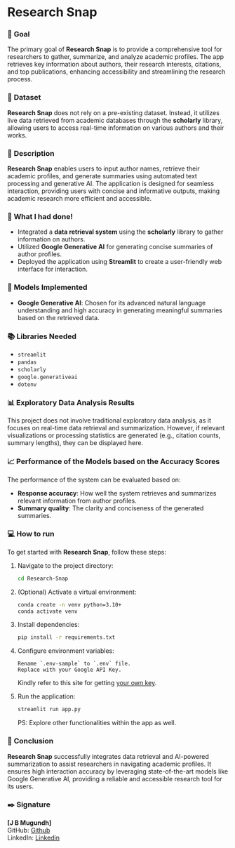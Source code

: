 # **Research Snap**

### 🎯 **Goal**

The primary goal of **Research Snap** is to provide a comprehensive tool for researchers to gather, summarize, and analyze academic profiles. The app retrieves key information about authors, their research interests, citations, and top publications, enhancing accessibility and streamlining the research process.

### 🧵 **Dataset**

**Research Snap** does not rely on a pre-existing dataset. Instead, it utilizes live data retrieved from academic databases through the **scholarly** library, allowing users to access real-time information on various authors and their works.

### 🧾 **Description**

**Research Snap** enables users to input author names, retrieve their academic profiles, and generate summaries using automated text processing and generative AI. The application is designed for seamless interaction, providing users with concise and informative outputs, making academic research more efficient and accessible.

### 🧮 **What I had done!**

- Integrated a **data retrieval system** using the **scholarly** library to gather information on authors.
- Utilized **Google Generative AI** for generating concise summaries of author profiles.
- Deployed the application using **Streamlit** to create a user-friendly web interface for interaction.

### 🚀 **Models Implemented**

- **Google Generative AI**: Chosen for its advanced natural language understanding and high accuracy in generating meaningful summaries based on the retrieved data.

### 📚 **Libraries Needed**

- `streamlit`
- `pandas`
- `scholarly`
- `google.generativeai`
- `dotenv`

### 📊 **Exploratory Data Analysis Results**

This project does not involve traditional exploratory data analysis, as it focuses on real-time data retrieval and summarization. However, if relevant visualizations or processing statistics are generated (e.g., citation counts, summary lengths), they can be displayed here.

### 📈 **Performance of the Models based on the Accuracy Scores**

The performance of the system can be evaluated based on:
- **Response accuracy**: How well the system retrieves and summarizes relevant information from author profiles.
- **Summary quality**: The clarity and conciseness of the generated summaries.

### 💻 How to run

To get started with **Research Snap**, follow these steps:

1. Navigate to the project directory:

    ```bash
    cd Research-Snap
    ```

2. (Optional) Activate a virtual environment:

    ```bash
    conda create -n venv python=3.10+
    conda activate venv
    ```

3. Install dependencies:

    ```bash
    pip install -r requirements.txt
    ```

4. Configure environment variables:

    ```
    Rename `.env-sample` to `.env` file.
    Replace with your Google API Key.
    ```

   Kindly refer to this site for getting [your own key](https://ai.google.dev/tutorials/setup).
   <br/>

5. Run the application:

    ```bash
    streamlit run app.py
    ```

    PS: Explore other functionalities within the app as well.

### 📢 **Conclusion**

**Research Snap** successfully integrates data retrieval and AI-powered summarization to assist researchers in navigating academic profiles. It ensures high interaction accuracy by leveraging state-of-the-art models like Google Generative AI, providing a reliable and accessible research tool for its users.

### ✒️ **Signature**

**[J B Mugundh]**  
GitHub: [Github](https://github.com/J-B-Mugundh)  
LinkedIn: [Linkedin](https://www.linkedin.com/in/mugundhjb/)
